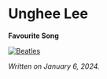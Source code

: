 # Unghee Lee

**Favourite Song**

[![Beatles](https://static.independent.co.uk/s3fs-public/thumbnails/image/2019/09/17/17/the-beatles.jpg?quality=75&width=990&crop=3%3A2%2Csmart&auto=webp)](https://youtu.be/_J9NpHKrKMw?si=unRCYYsljSc95mQ0)

*Written on January 6, 2024.*
